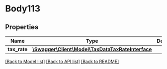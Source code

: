# Body113

## Properties
Name | Type | Description | Notes
------------ | ------------- | ------------- | -------------
**tax_rate** | [**\Swagger\Client\Model\TaxDataTaxRateInterface**](TaxDataTaxRateInterface.md) |  | 

[[Back to Model list]](../README.md#documentation-for-models) [[Back to API list]](../README.md#documentation-for-api-endpoints) [[Back to README]](../README.md)


